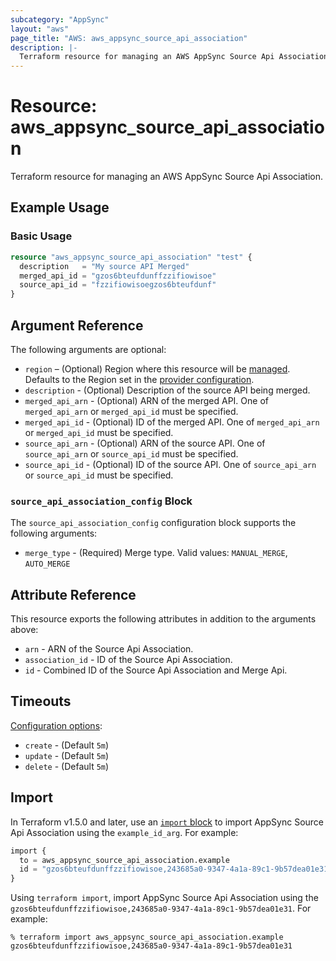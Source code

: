 ```yaml
---
subcategory: "AppSync"
layout: "aws"
page_title: "AWS: aws_appsync_source_api_association"
description: |-
  Terraform resource for managing an AWS AppSync Source Api Association.
---
```

# Resource: aws_appsync_source_api_association

Terraform resource for managing an AWS AppSync Source Api Association.

## Example Usage

### Basic Usage

```terraform
resource "aws_appsync_source_api_association" "test" {
  description   = "My source API Merged"
  merged_api_id = "gzos6bteufdunffzzifiowisoe"
  source_api_id = "fzzifiowisoegzos6bteufdunf"
}
```

## Argument Reference

The following arguments are optional:

* `region` – (Optional) Region where this resource will be [managed](https://docs.aws.amazon.com/general/latest/gr/rande.html#regional-endpoints). Defaults to the Region set in the [provider configuration](https://registry.terraform.io/providers/hashicorp/aws/latest/docs#aws-configuration-reference).
* `description` - (Optional) Description of the source API being merged.
* `merged_api_arn` - (Optional) ARN of the merged API. One of `merged_api_arn` or `merged_api_id` must be specified.
* `merged_api_id` - (Optional) ID of the merged API. One of `merged_api_arn` or `merged_api_id` must be specified.
* `source_api_arn` - (Optional) ARN of the source API. One of `source_api_arn` or `source_api_id` must be specified.
* `source_api_id` - (Optional) ID of the source API. One of `source_api_arn` or `source_api_id` must be specified.

### `source_api_association_config` Block

The `source_api_association_config` configuration block supports the following arguments:

* `merge_type` - (Required) Merge type. Valid values: `MANUAL_MERGE`, `AUTO_MERGE`

## Attribute Reference

This resource exports the following attributes in addition to the arguments above:

* `arn` - ARN of the Source Api Association.
* `association_id` - ID of the Source Api Association.
* `id` - Combined ID of the Source Api Association and Merge Api.

## Timeouts

[Configuration options](https://developer.hashicorp.com/terraform/language/resources/syntax#operation-timeouts):

* `create` - (Default `5m`)
* `update` - (Default `5m`)
* `delete` - (Default `5m`)

## Import

In Terraform v1.5.0 and later, use an [`import` block](https://developer.hashicorp.com/terraform/language/import) to import AppSync Source Api Association using the `example_id_arg`. For example:

```terraform
import {
  to = aws_appsync_source_api_association.example
  id = "gzos6bteufdunffzzifiowisoe,243685a0-9347-4a1a-89c1-9b57dea01e31"
}
```

Using `terraform import`, import AppSync Source Api Association using the `gzos6bteufdunffzzifiowisoe,243685a0-9347-4a1a-89c1-9b57dea01e31`. For example:

```console
% terraform import aws_appsync_source_api_association.example gzos6bteufdunffzzifiowisoe,243685a0-9347-4a1a-89c1-9b57dea01e31
```
